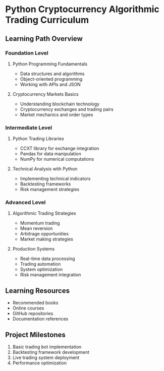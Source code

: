 # Python Cryptocurrency Algorithmic Trading Curriculum

## Learning Path Overview

### Foundation Level
1. Python Programming Fundamentals
   - Data structures and algorithms
   - Object-oriented programming
   - Working with APIs and JSON

2. Cryptocurrency Markets Basics
   - Understanding blockchain technology
   - Cryptocurrency exchanges and trading pairs
   - Market mechanics and order types

### Intermediate Level
1. Python Trading Libraries
   - CCXT library for exchange integration
   - Pandas for data manipulation
   - NumPy for numerical computations

2. Technical Analysis with Python
   - Implementing technical indicators
   - Backtesting frameworks
   - Risk management strategies

### Advanced Level
1. Algorithmic Trading Strategies
   - Momentum trading
   - Mean reversion
   - Arbitrage opportunities
   - Market making strategies

2. Production Systems
   - Real-time data processing
   - Trading automation
   - System optimization
   - Risk management integration

## Learning Resources
- Recommended books
- Online courses
- GitHub repositories
- Documentation references

## Project Milestones
1. Basic trading bot implementation
2. Backtesting framework development
3. Live trading system deployment
4. Performance optimization